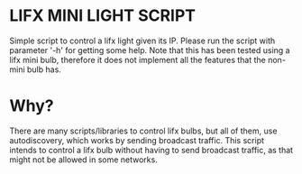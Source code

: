 # LIFX MINI LIGHT SCRIPT
Simple script to control a lifx light given its IP. Please run the script with
 parameter '-h' for getting some help.
Note that this has been tested using a lifx mini bulb, therefore it does not
 implement all the features that the non-mini bulb has.

# Why?
There are many scripts/libraries to control lifx bulbs, but all of them, use
 autodiscovery, which works by sending broadcast traffic. This script intends
 to control a lifx bulb without having to send broadcast traffic, as that might
 not be allowed in some networks.
